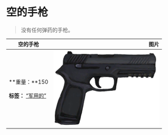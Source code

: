 # 空的手枪  
> 没有任何弹药的手枪。  
  
  空的手枪  |   图片   
 ----  |  ----:   
 **重量：**150<br><br>**标签：**	[“军用的”](tag_Military.md)  |  ![](Sprite/Pistol.png)   
  
